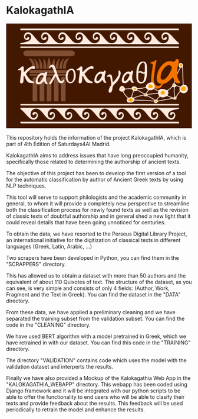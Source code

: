 # KalokagathIA

<img src="kalokagathia_webapp/static/images/dark_logo/Kalokagathia_banner_fondoscuro.png">

This repository holds the information of the project KalokagathIA, which is part of 4th Edition of Saturdays4AI Madrid.

KalokagathIA aims to address issues that have long preoccupied humanity, specifically those related to determining the authorship of ancient texts.

The objective of this project has been to develop the first version of a tool for the automatic classification by author of Ancient Greek texts by using NLP techniques.

This tool will serve to support philologists and the academic community in general, to whom it will provide a completely new perspective to streamline both the classification process for newly found texts as well as the revision of classic texts of doubtful authorship and in general shed a new light that it could reveal details that have been going unnoticed for centuries.

To obtain the data, we have resorted to the Perseus Digital Library Project, an international initiative for the digitization of classical texts in different languages (Greek, Latin, Arabic, ...)

Two scrapers have been developed in Python, you can find them in the "SCRAPPERS" directory.

This has allowed us to obtain a dataset with more than 50 authors and the equivalent of about 110 Quixotes of text. The structure of the dataset, as you can see, is very simple and consists of only 4 fields: (Author, Work, Fragment and the Text in Greek). You can find the dataset in the "DATA" directory.

From these data, we have applied a preliminary cleaning and we have separated the training subset from the validation subset. You can find the code in the "CLEANING" directory.

We have used BERT algorithm with a model pretrained in Greek, which we have retrained in with our dataset. You can find this code in the "TRAINING" directory.

The directory "VALIDATION" contains code which uses the model with the validation dataset and interperts the results.

Finally we have also provided a Mockup of the Kalokagathia Web App in the "KALOKAGATHIA_WEBAPP" directory. This webapp has been coded using Django framework and it will be integrated with our python scripts to be able to offer the functionality to end users who will be able to clasify their texts and provide feedback about the results. This feedback will be used periodically to retrain the model and enhance the results.
